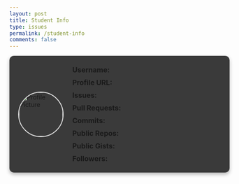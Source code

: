 ```yaml
---
layout: post
title: Student Info
type: issues
permalink: /student-info
comments: false
---
```


<html>
<head>
  <title>Student GitHub Profile</title>
  <style>
    #details-container {
      display: flex;
      align-items: center;
      gap: 20px;
      background-color: #3a3a3a;
      border-radius: 10px;
      padding: 20px;
      box-shadow: 0 4px 8px rgba(0, 0, 0, 0.3);
      max-width: 700px;
    }
    #profile-pic {
      width: 100px;
      height: 100px;
      border-radius: 50%;
      border: 2px solid #ddd;
    }
    .details-content {
      display: flex;
      flex-direction: column;
      gap: 5px;
    }
    .details-content a {
      color: #b0d4ff;
      text-decoration: none;
    }
    .details-content p {
      margin: 2px 0;
      font-size: 16px;
    }
  </style>
</head>
<body>

<div id="details-container">
  <img id="profile-pic" src="" alt="Profile Picture">
  <div class="details-content">
    <p><strong>Username:</strong> <span id="githubUsername"></span></p>
    <p><strong>Profile URL:</strong> <a id="githubProfile" href="" target="_blank"></a></p>
    <p><strong>Issues:</strong> <span id="githubIssues"></span></p>
    <p><strong>Pull Requests:</strong> <span id="githubPulls"></span></p>
    <p><strong>Commits:</strong> <span id="githubCommits"></span></p>
    <p><strong>Public Repos:</strong> <span id="githubRepos"></span></p>
    <p><strong>Public Gists:</strong> <span id="githubGists"></span></p>
    <p><strong>Followers:</strong> <span id="githubFollowers"></span></p>
  </div>
</div>

<script>
  async function fetchStudentDetails() {
    const urlParams = new URLSearchParams(window.location.search);
    const name = urlParams.get("name");
    const course = urlParams.get("course");
    const trimester = urlParams.get("trimester");
    const period = urlParams.get("period");

    const criteriaDto = {
      name: name,
      course: course,
      trimester: parseInt(trimester),
      period: parseInt(period)
    };

    try {
      // Fetch student data from your backend
      const studentResponse = await fetch("http://localhost:8085/api/students/find", {
        method: "POST",
        headers: { "Content-Type": "application/json" },
        body: JSON.stringify(criteriaDto)
      });

      if (!studentResponse.ok) throw new Error("Student not found");

      const student = await studentResponse.json();
      const githubUsername = student.username;

      // Fetch GitHub user profile
      const githubResponse = await fetch(`https://api.github.com/users/${githubUsername}`);
      if (!githubResponse.ok) throw new Error("GitHub profile not found");
      const githubData = await githubResponse.json();

      // Fetch GitHub user events for issues, PRs, and commits data
      const eventsResponse = await fetch(`https://api.github.com/users/${githubUsername}/events`);
      if (!eventsResponse.ok) throw new Error("GitHub events not found");
      const eventsData = await eventsResponse.json();

      // Define the start date for filtering events
      const startDate = new Date("2024-08-01T00:00:00Z");

      // Count events occurring after the start date
      const commitsCount = eventsData.filter(event => 
        event.type === "PushEvent" && new Date(event.created_at) >= startDate
      ).length;

      const prsCount = eventsData.filter(event => 
        event.type === "PullRequestEvent" && new Date(event.created_at) >= startDate
      ).length;

      const issuesCount = eventsData.filter(event => 
        event.type === "IssuesEvent" && new Date(event.created_at) >= startDate
      ).length;

      // Populate the details on the page
      document.getElementById("profile-pic").src = githubData.avatar_url;
      document.getElementById("githubUsername").innerText = githubData.login;
      document.getElementById("githubProfile").href = githubData.html_url;
      document.getElementById("githubProfile").innerText = githubData.html_url;
      document.getElementById("githubRepos").innerText = githubData.public_repos;
      document.getElementById("githubGists").innerText = githubData.public_gists;
      document.getElementById("githubFollowers").innerText = githubData.followers;

      // Display the filtered event data
      document.getElementById("githubIssues").innerText = issuesCount;
      document.getElementById("githubPulls").innerText = prsCount;
      document.getElementById("githubCommits").innerText = commitsCount;

    } catch (error) {
      console.error("Error:", error);
      alert(error.message);
    }
  }

  window.onload = fetchStudentDetails;
</script>

</body>
</html>